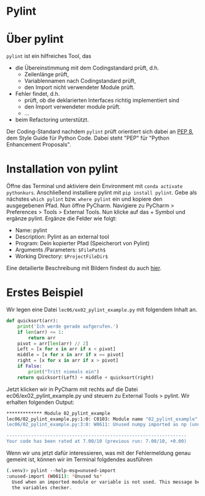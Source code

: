# Pylint


# Über pylint

`pylint` ist ein hilfreiches Tool, das
* die Übereinstimmung mit dem Codingstandard prüft, d.h.
    * Zeilenlänge prüft,
    * Variablennamen nach Codingstandard prüft, 
    * den Import nicht verwendeter Module prüft.
* Fehler findet, d.h.
    * prüft, ob die deklarierten Interfaces richtig implementiert sind
    * den Import verwendeter module prüft.
    * ...
* beim Refactoring unterstützt.

Der Coding-Standard nachdem `pylint` prüft orientiert sich dabei an 
[PEP 8](https://www.python.org/dev/peps/pep-0008/), 
dem Style Guide für Python Code. Dabei steht "PEP" für "Python Enhancement Proposals".

# Installation von pylint 

Öffne das Terminal und aktiviere dein Environment mit 
```conda activate pythonkurs```. Anschließend installiere pylint mit ```pip install pylint```. Gebe als nächstes ```which pylint``` bzw. ```where pylint``` ein und kopiere den ausgegebenen Pfad. Nun öffne PyCharm. Navigiere zu PyCharm > Preferences > Tools > External Tools. Nun klicke auf das + Symbol und ergänze pylint. Ergänze die Felder wie folgt:
- Name: pylint
- Description: Pylint as an external tool
- Program: Dein kopierter Pfad (Speicherort von Pylint)
- Arguments /Parameters: ```$FilePath$```
- Working Directory: ``` $ProjectFileDir$ ```

Eine detailierte Beschreibung mit Bildern findest du auch [hier](https://stackoverflow.com/questions/38134086/how-to-run-pylint-with-pycharm).
# Erstes Beispiel

Wir legen eine Datei `lec06/ex02_pylint_example.py` mit folgendem Inhalt an.
```python
def quicksort(arr):
    print('Ich werde gerade aufgerufen.')
    if len(arr) <= 1:
        return arr
    pivot = arr[len(arr) // 2]
    Left = [x for x in arr if x < pivot]
    middle = [x for x in arr if x == pivot]
    right = [x for x in arr if x > pivot]
    if False:
        print("Tritt niemals ein")
    return quicksort(Left) + middle + quicksort(right)
```
    
Jetzt klicken wir in PyCharm mit rechts auf die Datei ec06/ex02_pylint_example.py und steuern zu External Tools > pylint. Wir erhalten folgenden Output:

```bash
************* Module 02_pylint_example
lec06/02_pylint_example.py:1:0: C0103: Module name "02_pylint_example" doesn't conform to snake_case naming style (invalid-name)
lec06/02_pylint_example.py:3:0: W0611: Unused numpy imported as np (unused-import)

------------------------------------------------------------------
Your code has been rated at 7.00/10 (previous run: 7.00/10, +0.00)
```
Wenn wir uns jetzt dafür interessieren, was mit der Fehlermeldung genau gemeint ist, können wir im Terminal folgdendes ausführen
    
```bash
(.venv)> pylint --help-msg=unused-import
:unused-import (W0611): *Unused %s*
  Used when an imported module or variable is not used. This message belongs to
  the variables checker.

```


